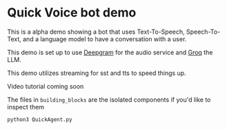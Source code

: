 # Quick Voice bot demo

This is a alpha demo showing a bot that uses Text-To-Speech, Speech-To-Text, and a language model to have a conversation with a user.

This demo is set up to use [Deepgram](www.deepgram.com) for the audio service and [Groq](https://groq.com/) the LLM.

This demo utilizes streaming for sst and tts to speed things up.

Video tutorial coming soon

The files in `building_blocks` are the isolated components if you'd like to inspect them

```
python3 QuickAgent.py
```